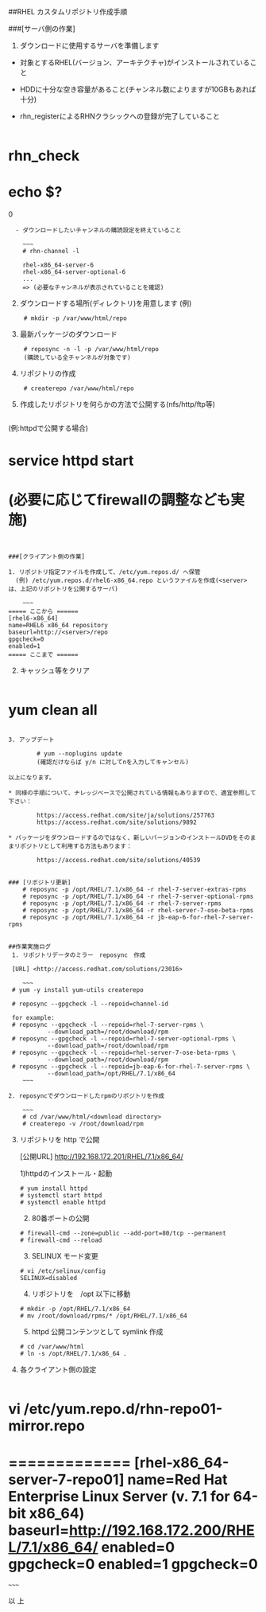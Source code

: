 ##RHEL カスタムリポジトリ作成手順###[サーバ側の作業]1. ダウンロードに使用するサーバを準備します  - 対象とするRHEL(バージョン、アーキテクチャ)がインストールされていること  - HDDに十分な空き容量があること(チャンネル数によりますが10GBもあれば十分)  - rhn_registerによるRHNクラシックへの登録が完了していること 
	~~~
# rhn_check# echo $?0
~~~  - ダウンロードしたいチャンネルの購読設定を終えていること	
	~~~    # rhn-channel -l    rhel-x86_64-server-6    rhel-x86_64-server-optional-6    ...    => (必要なチャンネルが表示されていることを確認)~~~
2. ダウンロードする場所(ディレクトリ)を用意します  (例)		# mkdir -p /var/www/html/repo3. 最新パッケージのダウンロード  		# reposync -n -l -p /var/www/html/repo  		(購読している全チャンネルが対象です)4. リポジトリの作成  		
  		# createrepo /var/www/html/repo5. 作成したリポジトリを何らかの方法で公開する(nfs/http/ftp等)	~~~(例:httpdで公開する場合)# service httpd start# (必要に応じてfirewallの調整なども実施)~~~
###[クライアント側の作業]1. リポジトリ指定ファイルを作成して、/etc/yum.repos.d/ へ保管  (例) /etc/yum.repos.d/rhel6-x86_64.repo というファイルを作成(<server>は、上記のリポジトリを公開するサーバ)	~~~===== ここから ======[rhel6-x86_64]name=RHEL6 x86_64 repositorybaseurl=http://<server>/repogpgcheck=0enabled=1===== ここまで ======~~~2. キャッシュ等をクリア	~~~# yum clean all~~~
3. アップデート
		# yum --noplugins update  		(確認だけならば y/n に対してnを入力してキャンセル)以上になります。* 同様の手順について、ナレッジベースで公開されている情報もありますので、適宜参照して下さい：		https://access.redhat.com/site/ja/solutions/257763		https://access.redhat.com/site/solutions/9892* パッケージをダウンロードするのではなく、新しいバージョンのインストールDVDをそのままリポジトリとして利用する方法もあります：		https://access.redhat.com/site/solutions/40539


### [リポジトリ更新]
	# reposync -p /opt/RHEL/7.1/x86_64 -r rhel-7-server-extras-rpms 
	# reposync -p /opt/RHEL/7.1/x86_64 -r rhel-7-server-optional-rpms
	# reposync -p /opt/RHEL/7.1/x86_64 -r rhel-7-server-rpms
	# reposync -p /opt/RHEL/7.1/x86_64 -r rhel-server-7-ose-beta-rpms
	# reposync -p /opt/RHEL/7.1/x86_64 -r jb-eap-6-for-rhel-7-server-rpms
	
	
##作業実施ログ
 1. リポジトリデータのミラー　reposync　作成  [URL] <http://access.redhat.com/solutions/23016>	~~~  # yum -y install yum-utils createrepo # reposync --gpgcheck -l --repoid=channel-id for example: # reposync --gpgcheck -l --repoid=rhel-7-server-rpms \           --download_path=/root/download/rpm # reposync --gpgcheck -l --repoid=rhel-7-server-optional-rpms \           --download_path=/root/download/rpm # reposync --gpgcheck -l --repoid=rhel-server-7-ose-beta-rpms \           --download_path=/root/download/rpm
 # reposync --gpgcheck -l --repoid=jb-eap-6-for-rhel-7-server-rpms \ 
           --download_path=/opt/RHEL/7.1/x86_64	~~~
	2. reposyncでダウンロードしたrpmのリポジトリを作成	~~~    # cd /var/www/html/<download directory>    # createrepo -v /root/download/rpm~~~3. リポジトリを http で公開	[公開URL] http://192.168.172.201/RHEL/7.1/x86_64/	1)httpdのインストール・起動	
	~~~	# yum install httpd	# systemctl start httpd	# systemctl enable httpd	~~~			2) 80番ポートの公開
	
	~~~	# firewall-cmd --zone=public --add-port=80/tcp --permanent	# firewall-cmd --reload	~~~
		3) SELINUX モード変更	
	~~~
	# vi /etc/selinux/config	SELINUX=disabled	~~~
		4) リポジトリを　/opt 以下に移動	
	~~~
	# mkdir -p /opt/RHEL/7.1/x86_64		# mv /root/download/rpms/* /opt/RHEL/7.1/x86_64
	~~~	
		5) httpd 公開コンテンツとして symlink 作成
	
	~~~	# cd /var/www/html	# ln -s /opt/RHEL/7.1/x86_64 .	~~~4. 各クライアント側の設定	
	~~~# vi /etc/yum.repo.d/rhn-repo01-mirror.repo=============	[rhel-x86_64-server-7-repo01]	name=Red Hat Enterprise Linux Server (v. 7.1 for 64-bit x86_64)	baseurl=http://192.168.172.200/RHEL/7.1/x86_64/	enabled=0	gpgcheck=0	enabled=1	gpgcheck=0=============	~~~
以 上